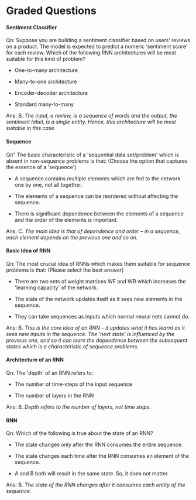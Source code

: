 # Graded Questions

#### Sentiment Classifier

Qn: Suppose you are building a sentiment classifier based on users’ reviews on a product. The model is expected to predict a numeric ‘sentiment score’ for each review. Which of the following RNN architectures will be most suitable for this kind of problem?

- One-to-many architecture

- Many-to-one architecture

- Encoder-decoder architecture

- Standard many-to-many

Ans: B. *The input, a review, is a sequence of words and the output, the sentiment label, is a single entity. Hence, this architecture will be most suitable in this case.*

#### Sequence

Qn" The basic characteristic of a 'sequential data set/problem' which is absent in non-sequence problems is that: (Choose the option that captures the essence of a 'sequence')

- A sequence contains multiple elements which are fed to the network one by one, not all together.

- The elements of a sequence can be reordered without affecting the sequence.

- There is significant dependence between the elements of a sequence and the order of the elements is important.

Ans: C. *The main idea is that of dependence and order – in a sequence, each element depends on the previous one and so on.*

#### Basic Idea of RNN

Qn: The most crucial idea of RNNs which makes them suitable for sequence problems is that: (Please select the best answer)

- There are two sets of weight matrices WF and WR which increases the 'learning capacity' of the network.

- The state of the network updates itself as it sees new elements in the sequence.

- They can take sequences as inputs which normal neural nets cannot do.

Ans: B. *This is the core idea of an RNN – it updates what it has learnt as it sees new inputs in the sequence. The 'next state' is influenced by the previous one, and so it can learn the dependence between the subsequent states which is a characteristic of sequence problems.*

#### Architecture of an RNN

Qn: The 'depth' of an RNN refers to:

- The number of time-steps of the input sequence

- The number of layers in the RNN

Ans: B. *Depth refers to the number of layers, not time steps.*

#### RNN

Qn: Which of the following is true about the state of an RNN?

- The state changes only after the RNN consumes the entire sequence.

- The state changes each time after the RNN consumes an element of the sequence.

- A and B both will result in the same state. So, it does not matter.

Ans: B. *The state of the RNN changes after it consumes each entity of the sequence.*

